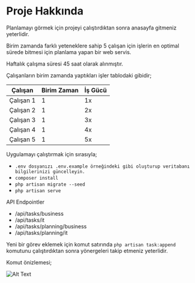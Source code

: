 # **Proje Hakkında**

Planlamayı görmek için projeyi çalıştırdıktan sonra anasayfa gitmeniz yeterlidir.

Birim zamanda farklı yeteneklere sahip 5 çalışan için işlerin en optimal sürede bitmesi için planlama yapan bir web servis.

Haftalık çalışma süresi 45 saat olarak alınmıştır.

Çalışanların birim zamanda yaptıkları işler tablodaki gibidir;

Çalışan | Birim Zaman | İş Gücü
--- | --- | --- |
Çalışan 1 | 1 | 1x
Çalışan 2 | 1 | 2x
Çalışan 3 | 1 | 3x
Çalışan 4 | 1 | 4x
Çalışan 5 | 1 | 5x

Uygulamayı çalıştırmak için sırasıyla;

- `.env dosyanızı .env.example örneğindeki gibi oluşturup veritabanı bilgilerinizi güncelleyin.`
- `composer install`
- `php artisan migrate --seed`
- `php artisan serve`

API Endpointler

- /api/tasks/business
- /api/tasks/it
- /api/tasks/planning/business
- /api/tasks/planning/it

Yeni bir görev eklemek için komut satırında `php artisan task:append` komutunu çalıştırdıktan sonra yönergeleri takip etmeniz yeterlidir.

Komut önizlemesi;

![Alt Text](https://media.giphy.com/media/H2W9D3VtEE2T05iBPR/giphy.gif)

